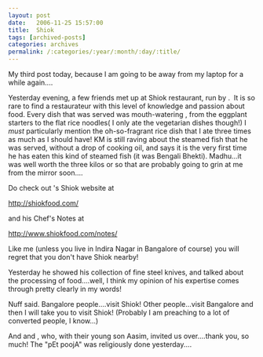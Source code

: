 ```yaml
---
layout: post
date:	2006-11-25 15:57:00
title:  Shiok
tags: [archived-posts]
categories: archives
permalink: /:categories/:year/:month/:day/:title/
---
```

My third post today, because I am going to be away from my laptop for a while again....

Yesterday evening, a few friends met up at Shiok restaurant, run by <lj user="themadman">.&nbsp; It is so rare to find a restaurateur with this level of knowledge and passion about food. Every dish that was served was mouth-watering , from the eggplant starters to the flat rice noodles( I only ate the vegetarian dishes though!) I *must* particularly mention the oh-so-fragrant rice dish that I ate three times as much as I should have! KM is still raving about the steamed fish that he was served, without a drop of cooking oil, and says it is the very first time he has eaten this kind of steamed fish (it was Bengali Bhekti). Madhu...it was well worth the three kilos or so that are probably going to grin at me from the mirror soon....

Do check out <lj user="themadman">'s Shiok website at 

<A href="http://shiokfood.com/">http://shiokfood.com/</A>

and his Chef's Notes at

<A href="http://www.shiokfood.com/notes/">http://www.shiokfood.com/notes/</A>


Like me (unless you live in Indira Nagar in Bangalore of course) you will regret that you don't have Shiok nearby! 

Yesterday he showed his collection of fine steel knives, and talked about the processing of food....well, I think my opinion of his expertise comes through pretty clearly in my words!

Nuff said. Bangalore people....visit Shiok! Other people...visit Bangalore and then I will take you to visit Shiok! (Probably I am preaching to a lot of converted people, I know...)

And <lj user="tariquesani"> and <lj user="swatisani">, who, with their young son Aasim, invited us over....thank you, so much! The "pEt poojA" was religiously done yesterday....
